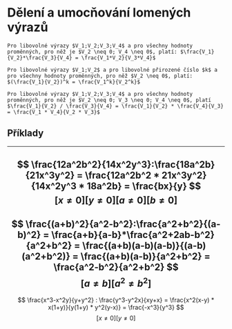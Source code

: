 # Dělení a umocňování lomených výrazů
```ad-sentence
Pro libovolné výrazy $V_1;V_2;V_3;V_4$ a pro všechny hodnoty proměnných, pro něž je $V_2 \neq 0; V_4 \neq 0$, platí: $\frac{V_1}{V_2}*\frac{V_3}{V_4} = \frac{V_1*V_2}{V_3*V_4}$
```
```ad-sentence
Pro libovolné výrazy $V_1;V_2$ a pro libovolné přirozené číslo $k$ a pro všechny hodnoty proměnných, pro něž $V_2 \neq 0$, platí: $(\frac{V_1}{V_2})^k = \frac{V_1^k}{V_2^k}$
```
```ad-sentence
Pro libovolné výrazy $V_1;V_2;V_3;V_4$ a pro všechny hodnoty proměnných, pro něž je $V_2 \neq 0; V_3 \neq 0; V_4 \neq 0$, platí $\frac{V_1}{V_2} / \frac{V_3}{V_4} = \frac{V_1}{V_2} * \frac{V_4}{V_3} = \frac{V_1 * V_4}{V_2 * V_3}$
```
## Příklady
---
$$
\frac{12a^2b^2}{14x^2y^3}:\frac{18a^2b}{21x^3y^2} = \frac{12a^2b^2 * 21x^3y^2}{14x^2y^3 * 18a^2b} = \frac{bx}{y}
$$
$$
[x\neq0][y\neq0][a\neq0][b\neq0]
$$
---
$$
\frac{(a+b)^2}{a^2-b^2}:\frac{a^2+b^2}{(a-b)^2} = \frac{a+b}{a-b}*\frac{a^2+2ab-b^2}{a^2+b^2} = \frac{(a+b)(a-b)(a-b)}{(a-b)(a^2+b^2)} = \frac{(a+b)(a-b)}{a^2+b^2} = \frac{a^2-b^2}{a^2+b^2}
$$
$$
[a\neq b][a^2 \neq b^2]
$$
---
$$
\frac{x^3-x^2y}{y+y^2} : \frac{y^3-y^2x}{xy+x} = \frac{x^2(x-y) * x(1+y)}{y(1+y) * y^2(y-x)} = \frac{-x^3}{y^3}
$$
$$
[x \neq 0] [y \neq 0]
$$